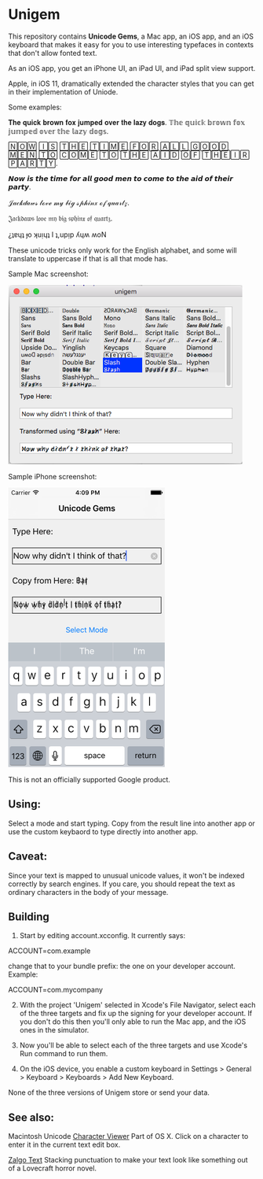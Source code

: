 # Unigem

This repository contains **Unicode Gems**, a Mac app, an iOS app,
and an iOS keyboard that makes it easy for you to use interesting
typefaces in contexts that don't allow fonted text.

As an iOS app, you get an iPhone UI, an iPad UI, and iPad split view support.

Apple, in iOS 11, dramatically extended the character styles that you can get in their
implementation of Uniode.

Some examples:

𝐓𝐡𝐞 𝐪𝐮𝐢𝐜𝐤 𝐛𝐫𝐨𝐰𝐧 𝐟𝐨𝐱 𝐣𝐮𝐦𝐩𝐞𝐝 𝐨𝐯𝐞𝐫 𝐭𝐡𝐞 𝐥𝐚𝐳𝐲 𝐝𝐨𝐠𝐬.
𝕋𝕙𝕖 𝕢𝕦𝕚𝕔𝕜 𝕓𝕣𝕠𝕨𝕟 𝕗𝕠𝕩 𝕛𝕦𝕞𝕡𝕖𝕕 𝕠𝕧𝕖𝕣 𝕥𝕙𝕖 𝕝𝕒𝕫𝕪 𝕕𝕠𝕘𝕤.

🄽🄾🅆 🄸🅂 🅃🄷🄴 🅃🄸🄼🄴 🄵🄾🅁 🄰🄻🄻 🄶🄾🄾🄳 🄼🄴🄽 🅃🄾 🄲🄾🄼🄴 🅃🄾 🅃🄷🄴 🄰🄸🄳 🄾🄵 🅃🄷🄴🄸🅁 🄿🄰🅁🅃🅈.

𝙉𝙤𝙬 𝙞𝙨 𝙩𝙝𝙚 𝙩𝙞𝙢𝙚 𝙛𝙤𝙧 𝙖𝙡𝙡 𝙜𝙤𝙤𝙙 𝙢𝙚𝙣 𝙩𝙤 𝙘𝙤𝙢𝙚 𝙩𝙤 𝙩𝙝𝙚 𝙖𝙞𝙙 𝙤𝙛 𝙩𝙝𝙚𝙞𝙧 𝙥𝙖𝙧𝙩𝙮.

𝒥𝒶𝒸𝓀𝒹𝒶𝓌𝓈 𝓁ℴ𝓋ℯ 𝓂𝓎 𝒷𝒾ℊ 𝓈𝓅𝒽𝒾𝓃𝓍 ℴ𝒻 𝓆𝓊𝒶𝓇𝓉𝓏.

𝔍𝔞𝔠𝔨𝔡𝔞𝔴𝔰 𝔩𝔬𝔳𝔢 𝔪𝔶 𝔟𝔦𝔤 𝔰𝔭𝔥𝔦𝔫𝔵 𝔬𝔣 𝔮𝔲𝔞𝔯𝔱𝔷.

¿ʇɐɥʇ ɟo ʞuᴉɥʇ I ʇ,upᴉp ʎɥʍ ʍoN

These unicode tricks only work for the English alphabet, and some will translate to uppercase
if that is all that mode has.

Sample Mac screenshot:

![Sample Mac screenshot](Art/MacSample.png)

Sample iPhone screenshot:

![Sample iPhone screenshot](Art/iPhoneSample.png)

This is not an officially supported Google product.

## Using:

Select a mode and start typing. Copy from the result line into another app or use the custom
keybaord to type directly into another app.

## Caveat:

Since your text is mapped to unusual unicode values, it won't be indexed correctly by search engines. If you care,
you should repeat the text as ordinary characters in the body of your message.

## Building

1) Start by editing account.xcconfig. It currently says:

ACCOUNT=com.example

change that to your bundle prefix: the one on your developer account. Example:

ACCOUNT=com.mycompany

2) With the project 'Unigem' selected in Xcode's File Navigator, select each of the three targets and fix up the signing for your developer account. If you don't do this then you'll only able to run the Mac app, and the iOS ones in the simulator.

3) Now you'll be able to select each of the three targets and use Xcode's Run command to run them.

4) On the iOS device, you enable a custom keyboard in Settings > General > Keyboard > Keyboards > Add New Keyboard.

None of the three versions of Unigem store or send your data.

## See also:

Macintosh Unicode [Character Viewer](https://support.apple.com/kb/PH25337?locale=en_US) Part of OS X.
Click on a character to enter it in the current text edit box.

[Zalgo Text](https://www.google.com/search?q=zalgo+text) Stacking punctuation to make your text look like
something out of a Lovecraft horror novel.


